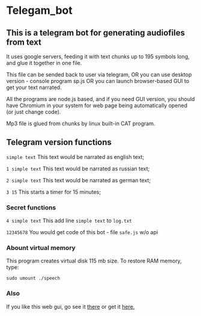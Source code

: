 # Telegam_bot
## This is a telegram bot for generating audiofiles from text

It uses google servers, feeding it with text chunks up to 195 symbols long, 
and glue it together in one file.

This file can be sended back to user via telegram, OR you can use desktop
version - console program sp.js OR you can launch browser-based GUI to 
get your text narrated.

All the programs are node.js based, and if you need GUI version, you 
should have Chromium in your system for web page being automatically opened
(or just change code).

Mp3 file is glued from chunks by linux built-in CAT program.

## Telegram version functions

`simple text`     This text would be narrated as english text;

`1 simple text`   This text would be narrated as russian text;

`2 simple text`   This text would be narrated as german text;

`3 15`            This starts a timer for 15 minutes;


### Secret functions

`4 simple text`   This add line `simple text` to `log.txt`

`12345678`        You would get code of this bot - file `safe.js` w/o api

### Abount virtual memory

This program creates virtual disk 115 mb size. To restore RAM memory, type:


`sudo umount ./speech`

### Also

If you like this web gui, go see it [there](https://vl-rw.github.io/my_site/program/stuff/webgui/index.html) or get it [here.](https://github.com/vl-rw/node_web_gui)
